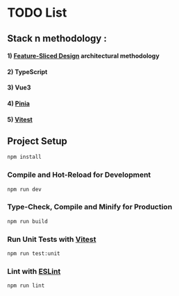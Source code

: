 # TODO List

## Stack n methodology :
#### 1) [Feature-Sliced Design](https://feature-sliced.design) architectural methodology
#### 2) TypeScript
#### 3) Vue3
#### 4) [Pinia](https://pinia.vuejs.org/)
#### 5) [Vitest](https://vitest.dev/)


## Project Setup

```sh
npm install
```

### Compile and Hot-Reload for Development

```sh
npm run dev
```

### Type-Check, Compile and Minify for Production

```sh
npm run build
```

### Run Unit Tests with [Vitest](https://vitest.dev/)

```sh
npm run test:unit
```

### Lint with [ESLint](https://eslint.org/)

```sh
npm run lint
```
